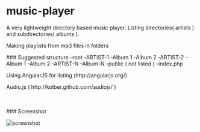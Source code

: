 music-player
============

<p>A very lightweight directory based music player. Listing directories( artists ) and subdirectories( albums ).</p>
<p>Making playlists from mp3 files in folders</p>
<p></p>
### Suggested structure
    -root
    -ARTIST-1
        -Album 1
        -Album 2
    -ARTIST-2
        -Album 1
        -Album 2
    -ARTIST-N
        -Album-N
    -public ( not listed )
    -index.php
<p></p>
<p>Using AngularJS for listing (http://angularjs.org/)</p>
<p>Audio.js ( http://kolber.github.com/audiojs/ ) </p>

<br />
<br />
### Screenshot

![screenshot](preview.png)
